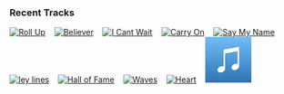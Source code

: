 ### Recent Tracks
[<img src='https://lastfm.freetls.fastly.net/i/u/300x300/d549fa0fb0357366183e60e61b30db91.png' width='16%' height='16%' alt='Roll Up'>](https://www.last.fm/music/fitz%2band%2bthe%2btantrums/_/roll%2bup)&nbsp;&nbsp;&nbsp;&nbsp;[<img src='https://lastfm.freetls.fastly.net/i/u/300x300/8c77e9f509c4dd3bca8d3ac6b5344ce5.png' width='16%' height='16%' alt='Believer'>](https://www.last.fm/music/imagine%2bdragons/_/believer)&nbsp;&nbsp;&nbsp;&nbsp;[<img src='https://lastfm.freetls.fastly.net/i/u/300x300/85eb7b9296a0b82765ea2af50b8a689e.png' width='16%' height='16%' alt='I Cant Wait'>](https://www.last.fm/music/star%2b%2526%2bmicey/_/i%2bcan%2527t%2bwait)&nbsp;&nbsp;&nbsp;&nbsp;[<img src='https://lastfm.freetls.fastly.net/i/u/300x300/23c8bf46a0794deeb989fb2edd8b1e76.png' width='16%' height='16%' alt='Carry On'>](https://www.last.fm/music/fun./_/carry%2bon)&nbsp;&nbsp;&nbsp;&nbsp;[<img src='https://lastfm.freetls.fastly.net/i/u/300x300/8949584f7d0cf66c5f57ea31e39d19b2.png' width='16%' height='16%' alt='Say My Name'>](https://www.last.fm/music/prince%2bof%2beden/_/say%2bmy%2bname)&nbsp;&nbsp;&nbsp;&nbsp;<br>[<img src='https://lastfm.freetls.fastly.net/i/u/300x300/d6f0e553fbf1726afe09eda3594e7ff9.png' width='16%' height='16%' alt='ley lines'>](https://www.last.fm/music/flor/_/ley%2blines)&nbsp;&nbsp;&nbsp;&nbsp;[<img src='https://lastfm.freetls.fastly.net/i/u/300x300/8f6e6a4765388b8ac4f648387fa2fb12.png' width='16%' height='16%' alt='Hall of Fame'>](https://www.last.fm/music/the%2bhowl%2b%2526%2bthe%2bhum/_/hall%2bof%2bfame)&nbsp;&nbsp;&nbsp;&nbsp;[<img src='https://lastfm.freetls.fastly.net/i/u/300x300/050b7138888e4f9acf645ed6a5e87e44.png' width='16%' height='16%' alt='Waves'>](https://www.last.fm/music/magic%2bman/_/waves)&nbsp;&nbsp;&nbsp;&nbsp;[<img src='https://lastfm.freetls.fastly.net/i/u/300x300/974a150953fa414329e5f55e6a030c8c.png' width='16%' height='16%' alt='Heart'>](https://www.last.fm/music/flor/_/heart)&nbsp;&nbsp;&nbsp;&nbsp;[<img src='https://github.com/atfinke/atfinke/blob/master/placeholder.jpeg?raw=true' width='16%' height='16%' alt='Come On Eileen'>](https://www.last.fm/music/dexys%2bmidnight%2brunners/_/come%2bon%2beileen)&nbsp;&nbsp;&nbsp;&nbsp;<br>